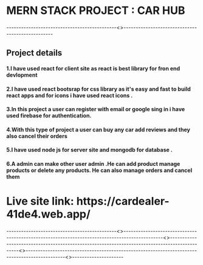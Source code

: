 <h1>MERN STACK PROJECT : CAR HUB</h1>
---------------------------------------------<>-------------------------------------------------
<h2>Project details</h2>

<h4>1.I have used react for client site as react is best library for fron end devlopment</h4>
<h4>2.I have used react bootsrap for css library as it's easy and fast to build react apps and for icons i have used react icons .</h4>
<h4>3.In this project a user can register with email or google sing in i have used firebase for authentication.</h4>
<h4>4.With this type of project a user can buy any car add reviews and they also cancel their orders</h4>
 <h4>5.I have used node js for server site and mongodb for database .</h4>
 <h4>6.A admin can make other user admin .He can add product manage products or delete any products. He can also manage orders and cancel them</h4>
 <h1>Live site link: https://cardealer-41de4.web.app/</h1>
 ---------------------------------------------<>----------------------------------------------------------------------------------------------<>----------------------------------------------------------------------------------------------<>----------------------------------------------------------------------------------------------<>---------------------

